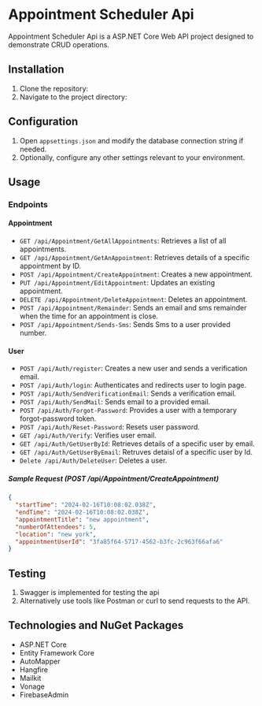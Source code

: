 # Appointment Scheduler Api

Appointment Scheduler Api is a ASP.NET Core Web API project designed to demonstrate CRUD operations.

## Installation

1. Clone the repository:
2. Navigate to the project directory:

## Configuration

1. Open `appsettings.json` and modify the database connection string if needed.
2. Optionally, configure any other settings relevant to your environment.

## Usage

### Endpoints
#### Appointment
- `GET /api/Appointment/GetAllAppointments`: Retrieves a list of all appointments.
- `GET /api/Appointment/GetAnAppointment`: Retrieves details of a specific appointment by ID.
- `POST /api/Appointment/CreateAppointment`: Creates a new appointment.
- `PUT /api/Appointment/EditAppointment`: Updates an existing appointment.
- `DELETE /api/Appointment/DeleteAppointment`: Deletes an appointment.
- `POST /api/Appointment/Remainder`: Sends an email and sms remainder when the time for an appointment is close.
- `POST /api/Appointment/Sends-Sms`: Sends Sms to a user provided number.

#### User
- `POST /api/Auth/register`: Creates a new user and sends a verification email.
- `POST /api/Auth/login`: Authenticates and redirects user to login page.
- `POST /api/Auth/SendVerificationEmail`: Sends a verification email.
- `POST /api/Auth/SendMail`: Sends email to a provided email.
- `POST /api/Auth/Forgot-Password`: Provides a user with a temporary forgot-password token.
- `POST /api/Auth/Reset-Password`: Resets user password.
- `GET /api/Auth/Verify`: Verifies user email.
- `GET /api/Auth/GetUserById`: Retrieves details of a specific user by email.
- `GET /api/Auth/GetUserByEmail`: Retruves detaisl of a specific user by Id.
- `Delete /api/Auth/DeleteUser`: Deletes a user.
 
##### Sample Request (POST  /api/Appointment/CreateAppointment)
```json
{
  "startTime": "2024-02-16T10:08:02.038Z",
  "endTime": "2024-02-16T10:08:02.038Z",
  "appointmentTitle": "new appointment",
  "numberOfAttendees": 5,
  "location": "new york",
  "appointmentUserId": "3fa85f64-5717-4562-b3fc-2c963f66afa6"
}
```

## Testing
1. Swagger is implemented for testing the api
2. Alternatively use tools like Postman or curl to send requests to the API.

## Technologies and NuGet Packages
- ASP.NET Core
- Entity Framework Core
- AutoMapper
- Hangfire
- Mailkit
- Vonage
- FirebaseAdmin
